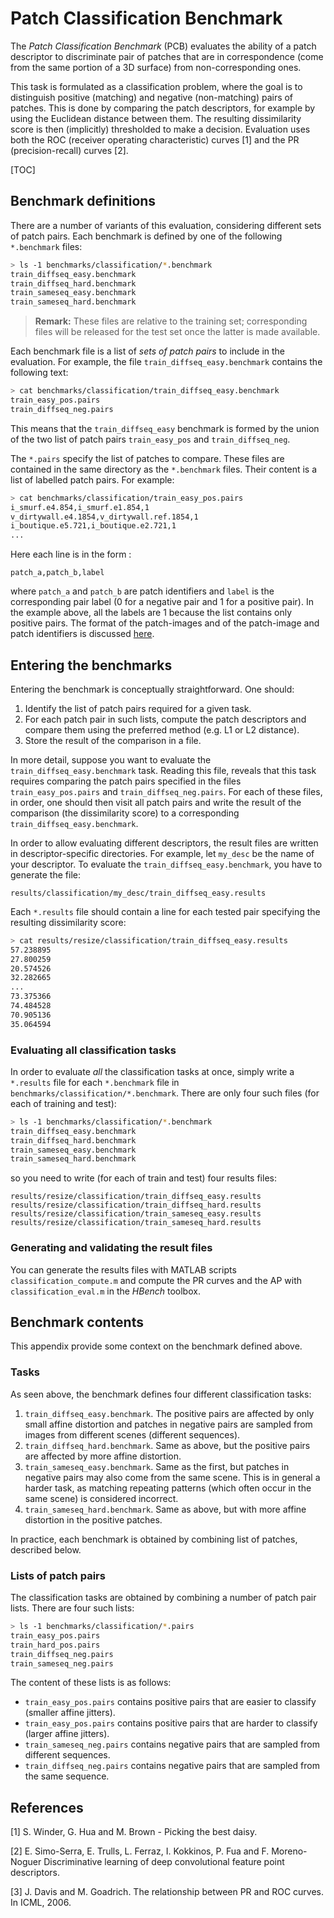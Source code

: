 # Patch Classification Benchmark

The *Patch Classification Benchmark* (PCB) evaluates the ability of a patch descriptor to discriminate pair of patches that are in correspondence (come from the same portion of a 3D surface) from non-corresponding ones. 

This task is formulated as a classification problem, where the goal is to distinguish positive (matching) and negative (non-matching) pairs of patches. This is done by comparing the patch descriptors, for example by using the Euclidean distance between them. The resulting dissimilarity score is then (implicitly) thresholded to make a decision. Evaluation uses both the ROC (receiver operating characteristic) curves [1] and the PR (precision-recall) curves [2].

[TOC]

## Benchmark definitions

There are a number of variants of this evaluation, considering different sets of patch pairs. Each benchmark is defined by one of the following `*.benchmark` files:

```bash
> ls -1 benchmarks/classification/*.benchmark
train_diffseq_easy.benchmark
train_diffseq_hard.benchmark
train_sameseq_easy.benchmark
train_sameseq_hard.benchmark
```

> **Remark:** These files are relative to the training set; corresponding files will be released for the test set once the latter is made available.

Each benchmark file is a list of *sets of patch pairs* to include in the evaluation. For example, the file `train_diffseq_easy.benchmark` contains the following text:

```bash
> cat benchmarks/classification/train_diffseq_easy.benchmark
train_easy_pos.pairs
train_diffseq_neg.pairs
```

This means that the `train_diffseq_easy` benchmark is formed by the union of the two list of patch pairs `train_easy_pos` and `train_diffseq_neg`. 

The `*.pairs` specify the list of patches to compare. These files are contained in the same directory as the `*.benchmark` files. Their content is a list of labelled patch pairs. For example:

```bash
> cat benchmarks/classification/train_easy_pos.pairs
i_smurf.e4.854,i_smurf.e1.854,1
v_dirtywall.e4.1854,v_dirtywall.ref.1854,1
i_boutique.e5.721,i_boutique.e2.721,1
...
```

Here each line is in the form :

```
patch_a,patch_b,label
```

where `patch_a` and `patch_b` are patch identifiers and `label` is the corresponding pair label (0 for a negative pair and 1 for a positive pair). In the example above, all the labels are 1 because the list contains only positive pairs. The format of the patch-images and of the patch-image and patch identifiers is discussed [here](../../README.md#reading-patches).

## Entering the benchmarks

Entering the benchmark is conceptually straightforward. One should:

1. Identify the list of patch pairs required for a given task.
2. For each patch pair in such lists, compute the patch descriptors and compare them using the preferred method (e.g. L1 or L2 distance).
3. Store the result of the comparison in a file.

In more detail, suppose you want to evaluate the `train_diffseq_easy.benchmark` task. Reading this file, reveals that this task requires comparing the patch pairs specified in the files `train_easy_pos.pairs` and `train_diffseq_neg.pairs`. For each of these files, in order, one should then visit all patch pairs and write the result of the comparison (the dissimilarity score) to a corresponding `train_diffseq_easy.benchmark`.

In order to allow evaluating different descriptors, the result files are written in descriptor-specific directories. For example, let `my_desc` be the name of your descriptor. To evaluate the `train_diffseq_easy.benchmark`,  you have to generate the file:

```
results/classification/my_desc/train_diffseq_easy.results
```

Each `*.results` file should contain a line for each tested pair specifying the resulting dissimilarity score:

```bash
> cat results/resize/classification/train_diffseq_easy.results 
57.238895
27.800259
20.574526
32.282665
...
73.375366
74.484528
70.905136
35.064594
```

### Evaluating all classification tasks

In order to evaluate *all* the classification tasks at once, simply write a `*.results` file for each `*.benchmark` file in `benchmarks/classification/*.benchmark`. There are only four such files (for each of training and test):

```bash
> ls -1 benchmarks/classification/*.benchmark
train_diffseq_easy.benchmark
train_diffseq_hard.benchmark
train_sameseq_easy.benchmark
train_sameseq_hard.benchmark
```

so you need to write (for each of train and test) four results files:

```
results/resize/classification/train_diffseq_easy.results
results/resize/classification/train_diffseq_hard.results
results/resize/classification/train_sameseq_easy.results
results/resize/classification/train_sameseq_hard.results
```

### Generating and validating the result files

You can generate the results files with MATLAB scripts `classification_compute.m` and compute the PR curves and the AP with `classification_eval.m` in the *HBench* toolbox.

## Benchmark contents

This appendix provide some context on the benchmark defined above.

### Tasks

As seen above, the benchmark defines four different classification tasks:

1. `train_diffseq_easy.benchmark`. The positive pairs are affected by only small affine distortion and patches in negative pairs are sampled from images from different scenes (different sequences).
2. `train_diffseq_hard.benchmark`. Same as above, but the positive pairs are affected by more affine distortion.
3. `train_sameseq_easy.benchmark`. Same as the first, but patches in negative pairs may also come from the same scene. This is in general a harder task, as matching repeating patterns (which often occur in the same scene) is considered incorrect.
4. `train_sameseq_hard.benchmark`. Same as above, but with more affine distortion in the positive patches.

In practice, each benchmark is obtained by combining list of patches, described below.

### Lists of patch pairs

The classification tasks are obtained by combining a number of patch pair lists. There are four such lists:

```bash
> ls -1 benchmarks/classification/*.pairs
train_easy_pos.pairs
train_hard_pos.pairs
train_diffseq_neg.pairs
train_sameseq_neg.pairs
```

The content of these lists is as follows:

* `train_easy_pos.pairs` contains positive pairs that are easier
to classify (smaller affine jitters).
* `train_easy_pos.pairs` contains positive pairs that are harder
to classify (larger affine jitters).
* `train_sameseq_neg.pairs` contains negative pairs that are
sampled from different sequences.
* `train_diffseq_neg.pairs` contains negative pairs that are sampled from the same sequence. 

## References

[1] S. Winder, G. Hua and M. Brown - Picking the best daisy.

[2] E. Simo-Serra, E. Trulls, L. Ferraz, I. Kokkinos, P. Fua and  F. Moreno-Noguer
Discriminative learning of deep convolutional feature point descriptors.

[3] J. Davis and M. Goadrich. The relationship between PR and ROC curves. In ICML, 2006.

